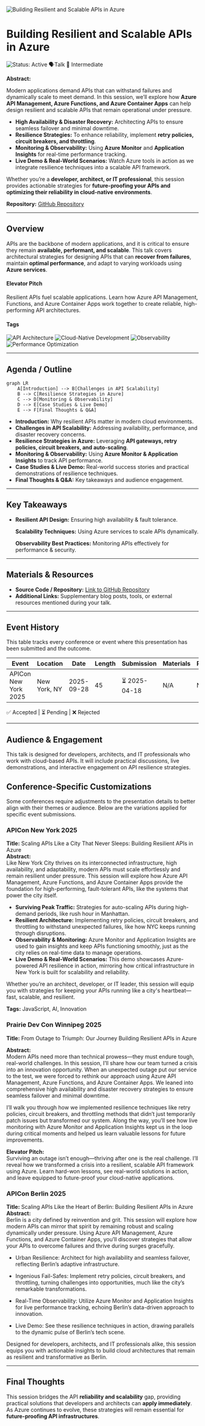![Building Resilient and Scalable APIs in Azure](https://your-image-link.com/banner.jpg)

# Building Resilient and Scalable APIs in Azure

![Status: Active](https://img.shields.io/badge/Status-Active-brightgreen) 🗣️Talk 🔵 Intermediate

**Abstract:**  

Modern applications demand APIs that can withstand failures and dynamically scale to meet demand. In this session, we’ll explore how **Azure API Management, Azure Functions, and Azure Container Apps** can help design resilient and scalable APIs that remain operational under pressure.

- **High Availability & Disaster Recovery:** Architecting APIs to ensure seamless failover and minimal downtime.
- **Resilience Strategies:** To enhance reliability, implement **retry policies, circuit breakers, and throttling**.
- **Monitoring & Observability:** Using **Azure Monitor** and **Application Insights** for real-time performance tracking.
- **Live Demo & Real-World Scenarios:** Watch Azure tools in action as we integrate resilience techniques into a scalable API framework.

Whether you’re a **developer, architect, or IT professional**, this session provides actionable strategies for **future-proofing your APIs and optimizing their reliability in cloud-native environments**.

**Repository:**  [GitHub Repository](https://github.com/yourusername/your-presentation-repo)

---

## Overview

APIs are the backbone of modern applications, and it is critical to ensure they remain **available, performant, and scalable**. This talk covers architectural strategies for designing APIs that can **recover from failures**, maintain **optimal performance**, and adapt to varying workloads using **Azure services**.

#### Elevator Pitch

Resilient APIs fuel scalable applications. Learn how Azure API Management, Functions, and Azure Container Apps work together to create reliable, high-performing API architectures.

#### Tags

![API Architecture](https://img.shields.io/badge/Tag-APIArchitecture-blue) ![Cloud-Native Development](https://img.shields.io/badge/Tag-CloudNativeDevelopment-blue) ![Observability](https://img.shields.io/badge/Tag-Observability-blue) ![Performance Optimization](https://img.shields.io/badge/Tag-PerformanceOptimization-blue)

---

## Agenda / Outline

```mermaid
graph LR
    A[Introduction] --> B[Challenges in API Scalability]
    B --> C[Resilience Strategies in Azure]
    C --> D[Monitoring & Observability]
    D --> E[Case Studies & Live Demo]
    E --> F[Final Thoughts & Q&A]
```

- **Introduction:**   Why resilient APIs matter in modern cloud environments.
- **Challenges in API Scalability:**   Addressing availability, performance, and disaster recovery concerns.
- **Resilience Strategies in Azure:**   Leveraging **API gateways, retry policies, circuit breakers, and auto-scaling**.
- **Monitoring & Observability:**   Using **Azure Monitor & Application Insights** to track API performance.
- **Case Studies & Live Demo:**   Real-world success stories and practical demonstrations of resilience techniques.
- **Final Thoughts & Q&A:**   Key takeaways and audience engagement.

---

## Key Takeaways

- **Resilient API Design:** Ensuring high availability & fault tolerance.

  **Scalability Techniques:** Using Azure services to scale APIs dynamically.

  **Observability Best Practices:** Monitoring APIs effectively for performance & security.

---

## Materials & Resources

- **Source Code / Repository:** [Link to GitHub Repository](https://github.com/yourusername/your-presentation-repo)
- **Additional Links:** Supplementary blog posts, tools, or external resources mentioned during your talk.

---

## Event History

This table tracks every conference or event where this presentation has been submitted and the outcome.

| Event                | Location     | Date       | Length | Submission   | Materials | Recording |
| -------------------- | ------------ | ---------- | ------ | ------------ | --------- | --------- |
| APICon New York 2025 | New York, NY | 2025-09-28 | 45     | ⏳ 2025-04-18 | N/A       | N/A       |

✅ Accepted | ⏳ Pending | ❌ Rejected

---

## Audience & Engagement

This talk is designed for developers, architects, and IT professionals who work with cloud-based APIs. It will include practical discussions, live demonstrations, and interactive engagement on API resilience strategies.

## Conference-Specific Customizations

Some conferences require adjustments to the presentation details to better align with their themes or audience. Below are the variations applied for specific event submissions.

### APICon New York 2025

**Title:** Scaling APIs Like a City That Never Sleeps: Building Resilient APIs in Azure  
**Abstract:**  
Like New York City thrives on its interconnected infrastructure, high availability, and adaptability, modern APIs must scale effortlessly and remain resilient under pressure. This session will explore how Azure API Management, Azure Functions, and Azure Container Apps provide the foundation for high-performing, fault-tolerant APIs, like the systems that power the city itself.

- **Surviving Peak Traffic:** Strategies for auto-scaling APIs during high-demand periods, like rush hour in Manhattan.
- **Resilient Architecture:** Implementing retry policies, circuit breakers, and throttling to withstand unexpected failures, like how NYC keeps running through disruptions.
- **Observability & Monitoring:** Azure Monitor and Application Insights are used to gain insights and keep APIs functioning smoothly, just as the city relies on real-time data to manage operations.
- **Live Demo & Real-World Scenarios:** This demo showcases Azure-powered API resilience in action, mirroring how critical infrastructure in New York is built for scalability and reliability.

Whether you’re an architect, developer, or IT leader, this session will equip you with strategies for keeping your APIs running like a city's heartbeat—fast, scalable, and resilient.

**Tags:** JavaScript, AI, Innovation  

### Prairie Dev Con Winnipeg 2025

**Title:** From Outage to Triumph: Our Journey Building Resilient APIs in Azure

**Abstract:**  
Modern APIs need more than technical prowess—they must endure tough, real-world challenges. In this session, I’ll share how our team turned a crisis into an innovation opportunity. When an unexpected outage put our service to the test, we were forced to rethink our approach using Azure API Management, Azure Functions, and Azure Container Apps. We leaned into comprehensive high availability and disaster recovery strategies to ensure seamless failover and minimal downtime.

I’ll walk you through how we implemented resilience techniques like retry policies, circuit breakers, and throttling methods that didn’t just temporarily patch issues but transformed our system. Along the way, you’ll see how live monitoring with Azure Monitor and Application Insights kept us in the loop during critical moments and helped us learn valuable lessons for future improvements.

**Elevator Pitch:**  
Surviving an outage isn’t enough—thriving after one is the real challenge. I’ll reveal how we transformed a crisis into a resilient, scalable API framework using Azure. Learn hard-won lessons, see real-world solutions in action, and leave equipped to future-proof your cloud-native applications.

### APICon Berlin 2025

**Title:** Scaling APIs Like the Heart of Berlin: Building Resilient APIs in Azure  
**Abstract:**  
Berlin is a city defined by reinvention and grit. This session will explore how modern APIs can mirror that spirit by remaining robust and scaling dynamically under pressure. Using Azure API Management, Azure Functions, and Azure Container Apps, you’ll discover strategies that allow your APIs to overcome failures and thrive during surges gracefully.

- Urban Resilience: Architect for high availability and seamless failover, reflecting Berlin’s adaptive infrastructure.

- Ingenious Fail-Safes: Implement retry policies, circuit breakers, and throttling, turning challenges into opportunities, much like the city’s remarkable transformations.

- Real-Time Observability: Utilize Azure Monitor and Application Insights for live performance tracking, echoing Berlin’s data-driven approach to innovation.

- Live Demo: See these resilience techniques in action, drawing parallels to the dynamic pulse of Berlin’s tech scene.

Designed for developers, architects, and IT professionals alike, this session equips you with actionable insights to build cloud architectures that remain as resilient and transformative as Berlin.



---

## Final Thoughts

This session bridges the API **reliability and scalability** gap, providing practical solutions that developers and architects can **apply immediately**. As Azure continues to evolve, these strategies will remain essential for **future-proofing API infrastructures**.